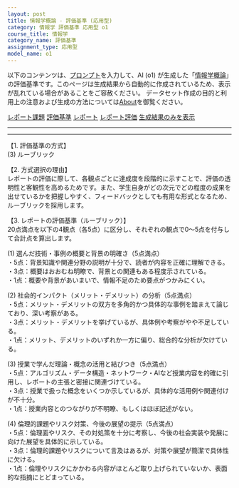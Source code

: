 ```yaml
---
layout: post
title: 情報学概論 - 評価基準 (応用型)
category: 情報学 評価基準 応用型 o1
course_title: 情報学
category_name: 評価基準
assignment_type: 応用型
model_name: o1
---
```


以下のコンテンツは、[プロンプト](https://github.com/takedatoshiyuki/synthetic_assignments/tree/main/generated/情報学/o1/prompt_評価基準-応用型.md)を入力して、AI (o1) が生成した「[情報学概論](/contents/情報学/)」の評価基準です。このページは生成結果から自動的に作成されているため、表示が乱れている場合があることをご容赦ください。
データセット作成の目的と利用上の注意および生成の方法については[About](/About)を御覧ください。

[レポート課題](../レポート課題-応用型)
[評価基準](../評価基準-応用型)
[レポート](../レポート-応用型)
[レポート評価](../レポート評価-応用型)
[生成結果のみを表示](https://github.com/takedatoshiyuki/synthetic_assignments/tree/main/generated/情報学/o1/評価基準-応用型.md)
  

***
***
  
【1. 評価基準の方式】  
(3) ルーブリック  

【2. 方式選択の理由】  
レポートの評価に際して、各観点ごとに達成度を段階的に示すことで、評価の透明性と客観性を高めるためです。また、学生自身がどの次元でどの程度の成果を出せているかを把握しやすく、フィードバックとしても有用な形式となるため、ルーブリックを採用します。

【3. レポートの評価基準（ルーブリック）】  
20点満点を以下の4観点（各5点）に区分し、それぞれの観点で0～5点を付与して合計点を算出します。

(1) 選んだ技術・事例の概要と背景の明確さ（5点満点）  
・5点：背景知識や関連分野の説明が十分で、読者が内容を正確に理解できる。  
・3点：概要はおおむね明瞭で、背景との関連もある程度示されている。  
・1点：概要や背景があいまいで、情報不足のため要点がつかみにくい。  

(2) 社会的インパクト（メリット・デメリット）の分析（5点満点）  
・5点：メリット・デメリットの双方を多角的かつ具体的な事例を踏まえて論じており、深い考察がある。  
・3点：メリット・デメリットを挙げているが、具体例や考察がやや不足している。  
・1点：メリット、デメリットのいずれか一方に偏り、総合的な分析が欠けている。  

(3) 授業で学んだ理論・概念の活用と結びつき（5点満点）  
・5点：アルゴリズム・データ構造・ネットワーク・AIなど授業内容を的確に引用し、レポートの主張と密接に関連づけている。  
・3点：授業で扱った概念をいくつか示しているが、具体的な活用例や関連付けが不十分。  
・1点：授業内容とのつながりが不明瞭、もしくはほぼ記述がない。  

(4) 倫理的課題やリスク対策、今後の展望の提示（5点満点）  
・5点：倫理面やリスク、その対処策を十分に考察し、今後の社会実装や発展に向けた展望を具体的に示している。  
・3点：倫理的課題やリスクについて言及はあるが、対策や展望が簡潔で具体性に欠ける。  
・1点：倫理やリスクにかかわる内容がほとんど取り上げられていないか、表面的な指摘にとどまっている。
